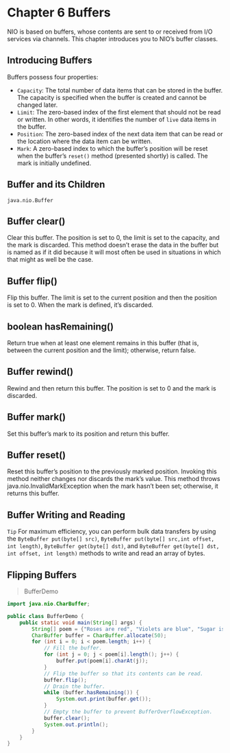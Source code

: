# Chapter 6 Buffers

NIO is based on buffers, whose contents are sent to or received from I/O
services via channels. This chapter introduces you to NIO’s buffer classes.

## Introducing Buffers

Buffers possess four properties:

- `Capacity`: The total number of data items that can be stored in the buffer. The capacity is specified when the buffer is created and cannot be changed later.
- `Limit`: The zero-based index of the first element that should not be read or written. In other words, it identifies the number of `live` data items in the buffer.
- `Position`: The zero-based index of the next data item that can be read or the location where the data item can be written.
- `Mark`: A zero-based index to which the buffer’s position will be reset when the buffer’s `reset()` method (presented shortly) is called. The mark is initially undefined.

## Buffer and its Children

`java.nio.Buffer`

## Buffer clear()

Clear this buffer. The position is set to 0, the limit is set to
the capacity, and the mark is discarded. This method
doesn’t erase the data in the buffer but is named as if it did
because it will most often be used in situations in which
that might as well be the case.

## Buffer flip()

Flip this buffer. The limit is set to the current position and
then the position is set to 0. When the mark is defined, it’s
discarded.

## boolean hasRemaining()

Return true when at least one element remains in this
buffer (that is, between the current position and the limit);
otherwise, return false.

## Buffer rewind()

Rewind and then return this buffer. The position is set to 0
and the mark is discarded.

## Buffer mark()

Set this buffer’s mark to its position and return this buffer.

## Buffer reset()

Reset this buffer’s position to the previously marked
position. Invoking this method neither changes nor
discards the mark’s value. This method throws
java.nio.InvalidMarkException when the mark hasn’t
been set; otherwise, it returns this buffer.

## Buffer Writing and Reading

`Tip` For maximum efficiency, you can perform bulk data transfers by using
the `ByteBuffer put(byte[] src)`, `ByteBuffer put(byte[] src,int offset, int length)`, `ByteBuffer get(byte[] dst)`, and
`ByteBuffer get(byte[] dst, int offset, int length)` methods to write and read an array of bytes.

## Flipping Buffers

> BufferDemo

```java
import java.nio.CharBuffer;

public class BufferDemo {
    public static void main(String[] args) {
        String[] poem = {"Roses are red", "Violets are blue", "Sugar is sweet", "And so are you."};
        CharBuffer buffer = CharBuffer.allocate(50);
        for (int i = 0; i < poem.length; i++) {
            // Fill the buffer.
            for (int j = 0; j < poem[i].length(); j++) {
                buffer.put(poem[i].charAt(j));
            }
            // Flip the buffer so that its contents can be read.
            buffer.flip();
            // Drain the buffer.
            while (buffer.hasRemaining()) {
                System.out.print(buffer.get());
            }
            // Empty the buffer to prevent BufferOverflowException.
            buffer.clear();
            System.out.println();
        }
    }
}
```
